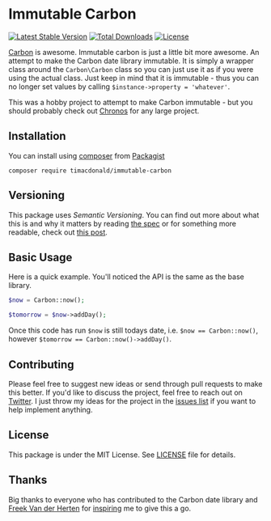 # Immutable Carbon

[![Latest Stable Version](https://poser.pugx.org/timacdonald/immutable-carbon/v/stable)](https://packagist.org/packages/timacdonald/immutable-carbon) [![Total Downloads](https://poser.pugx.org/timacdonald/immutable-carbon/downloads)](https://packagist.org/packages/timacdonald/immutable-carbon) [![License](https://poser.pugx.org/timacdonald/immutable-carbon/license)](https://packagist.org/packages/timacdonald/immutable-carbon)

[Carbon](https://github.com/briannesbitt/Carbon) is awesome. Immutable carbon is just a little bit more awesome. An attempt to make the Carbon date library immutable. It is simply a wrapper class around the `Carbon\Carbon` class so you can just use it as if you were using the actual class. Just keep in mind that it is immutable - thus you can no longer set values by calling `$instance->property = 'whatever'`.

This was a hobby project to attempt to make Carbon immutable - but you should probably check out [Chronos](https://github.com/cakephp/chronos) for any large project.

## Installation

You can install using [composer](https://getcomposer.org/) from [Packagist](https://packagist.org/packages/timacdonald/immutable-carbon)

```
composer require timacdonald/immutable-carbon
```

## Versioning

This package uses *Semantic Versioning*. You can find out more about what this is and why it matters by reading [the spec](http://semver.org) or for something more readable, check out [this post](https://laravel-news.com/building-apps-composer).

## Basic Usage

Here is a quick example. You'll noticed the API is the same as the base library.

``` php
$now = Carbon::now();

$tomorrow = $now->addDay();
```

Once this code has run `$now` is still todays date, i.e. `$now == Carbon::now()`, however `$tomorrow == Carbon::now()->addDay()`.

## Contributing

Please feel free to suggest new ideas or send through pull requests to make this better. If you'd like to discuss the project, feel free to reach out on [Twitter](https://twitter.com/timacdonald87). I just throw my ideas for the project in the [issues list](https://github.com/timacdonald/immutable-carbon/issues) if you want to help implement anything.

## License

This package is under the MIT License. See [LICENSE](https://github.com/timacdonald/immutable-carbon/blob/master/LICENSE) file for details.

## Thanks

Big thanks to everyone who has contributed to the Carbon date library and [Freek Van der Herten](https://twitter.com/freekmurze) for [inspiring](https://twitter.com/freekmurze/status/927985661818400768) me to give this a go.